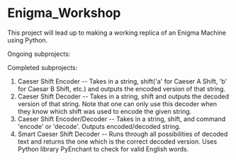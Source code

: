 # Enigma_Workshop

This project will lead up to making a working replica of an Enigma Machine using Python.

Ongoing subprojects:


Completed subprojects:
1. Caeser Shift Encoder -- Takes in a string, shift('a' for Caeser A Shift, 'b' for Caesar B Shift, etc.) and outputs the encoded version of that string.
2. Caeser Shift Decoder -- Takes in a string, shift and outputs the decoded version of that string. Note that one can only use this decoder when they know which shift was used to encode the given string.
3. Caeser Shift Encoder/Decoder -- Takes in a string, shift, and command 'encode' or 'decode'. Outputs encoded/decoded string.
4. Smart Caeser Shift Decoder -- Runs through all possibilities of decoded text and returns the one which is the correct decoded version. Uses Python library PyEnchant to check for valid English words.

